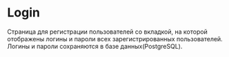 # Login
Страница для регистрации пользователей со вкладкой, на которой отображены логины и пароли всех зарегистрированных пользователей.
Логины и пароли сохраняются в базе данных(PostgreSQL).
